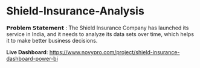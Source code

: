 # Shield-Insurance-Analysis

𝗣𝗿𝗼𝗯𝗹𝗲𝗺 𝗦𝘁𝗮𝘁𝗲𝗺𝗲𝗻𝘁 :
The Shield Insurance Company has launched its service in India, and it needs to analyze its data sets over time, which helps it to make better business decisions.

**Live Dashboard**: https://www.novypro.com/project/shield-insurance-dashboard-power-bi
